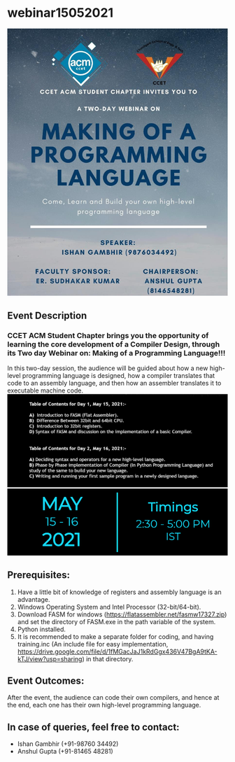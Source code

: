 # webinar15052021
![](images/poster.jpg) <br />
## Event Description <br />
###  CCET ACM Student Chapter brings you the opportunity of learning the core development of a Compiler Design, through its Two day Webinar on:  Making of a Programming Language!!! <br />
In this two-day session, the audience will be guided about how a new high-level programming language is designed, how a compiler translates that code to an assembly language, and then how an assembler translates it to executable machine code.<br />
![](images/toc.png) <br />
![](images/venue.png) <br />

## Prerequisites:<br />
1)  Have a little bit of knowledge of registers and assembly language is an advantage. <br />
2) Windows Operating System and Intel Processor (32-bit/64-bit).<br />
3) Download FASM for windows (https://flatassembler.net/fasmw17327.zip) and set the directory of FASM.exe in the path variable of the system.<br />
4) Python installed.<br />
5) It is recommended to make a separate folder for coding, and having training.inc  (An include file for easy implementation, https://drive.google.com/file/d/1fMGacJaJ1kRdGgx436V47BgA9tKA-kTJ/view?usp=sharing) in that directory.<br />

## Event Outcomes:<br />
After the event, the audience can code their own compilers, and hence at the end, each one has their own high-level programming language.<br />

## In case of queries, feel free to contact:<br />
- Ishan Gambhir (+91-98760 34492)<br />
- Anshul Gupta (+91-81465 48281)<br />

